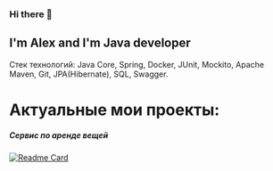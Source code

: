 ### Hi there 👋

## I'm Alex and I'm Java developer

Стек технологий: Java Core, Spring, Docker, JUnit, Mockito, Apache Maven, Git, JPA(Hibernate), SQL, Swagger.

# Актуальные мои проекты:

##### Сервис по аренде вещей
[![Readme Card](https://github-readme-stats.vercel.app/api/pin/?username=alextim1508&theme=darcula&repo=shareIt)](https://github.com/alextim1508/shareIt)   
<!--
**alextim1508/alextim1508** is a ✨ _special_ ✨ repository because its `README.md` (this file) appears on your GitHub profile.

Here are some ideas to get you started:

- 🔭 I’m currently working on ...
- 🌱 I’m currently learning ...
- 👯 I’m looking to collaborate on ...
- 🤔 I’m looking for help with ...
- 💬 Ask me about ...
- 📫 How to reach me: ...
- 😄 Pronouns: ...
- ⚡ Fun fact: ...
-->
